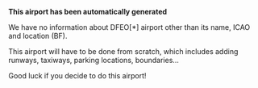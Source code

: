 **This airport has been automatically generated**

We have no information about DFEO[*] airport other than its name, ICAO and location (BF).

This airport will have to be done from scratch, which includes adding runways, taxiways, parking locations, boundaries...

Good luck if you decide to do this airport!